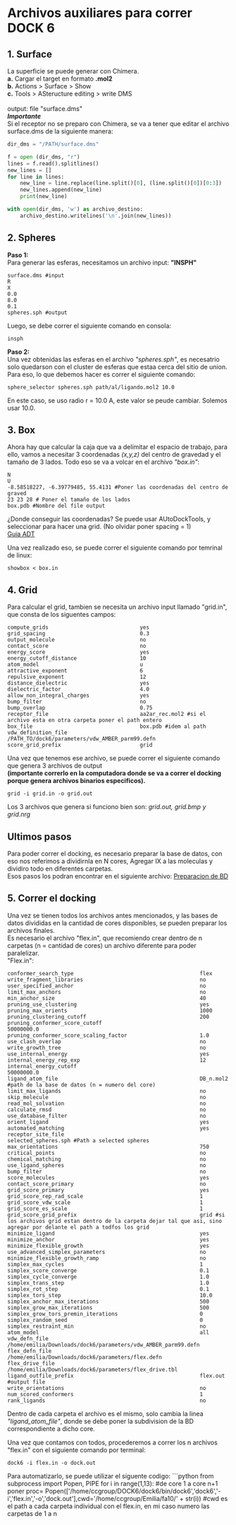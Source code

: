 # Archivos auxiliares para correr DOCK 6
## 1. Surface
La superficie se puede generar con Chimera. <br>
**a.** Cargar el target en formato **.mol2** <br>
**b.** Actions > Surface > Show <br>
**c.** Tools > ASteructure editing > write DMS <br>
<br>
output: file "surface.dms"<br>
***Importante***<br>
Si el receptor no se preparo con Chimera, se va a tener que editar el archivo surface.dms de la siguiente manera: <br>
```Python
dir_dms = "/PATH/surface.dms"

f = open (dir_dms, "r")
lines = f.read().splitlines()
new_lines = []
for line in lines:
    new_line = line.replace(line.split()[0], (line.split()[0])[0:3])
    new_lines.append(new_line)
    print(new_line)

with open(dir_dms, 'w') as archivo_destino:
    archivo_destino.writelines('\n'.join(new_lines))
```

## 2. Spheres
**Paso 1:**<br>
Para generar las esferas, necesitamos un archivo input: **"INSPH"**
```
surface.dms #input
R
X
0.0
8.0
0.1
spheres.sph #output
```
Luego, se debe correr el siguiente comando en consola:
```
insph
```
**Paso 2:**<br>
Una vez obtenidas las esferas en el archivo *"spheres.sph"*, es necesatrio solo quedarson con el cluster de esferas que estaa cerca del sitio de union.<br>
Para eso, lo que debemos hacer es correr el siguiente comando:
```
sphere_selector spheres.sph path/al/ligando.mol2 10.0
```
En este caso, se uso radio r = 10.0 A, este valor se peude cambiar. Solemos usar 10.0.

## 3. Box
Ahora hay que calcular la caja que va a delimitar el espacio de trabajo, para ello, vamos a necesitar 3 coordenadas *(x,y,z)* del centro de gravedad y el tamaño de 3 lados. Todo eso se va a volcar en el archivo *"box.in"*:
```
N
U
-8.58518227, -6.39779485, 55.4131 #Poner las coordenadas del centro de graved
23 23 28 # Poner el tamaño de los lados
box.pdb #Nombre del file output
```
¿Donde conseguir las coordenadas? Se puede usar AUtoDockTools, y seleccionar para hacer una grid. (No olvidar poner spacing = 1)<br>
[Guia ADT](adt.md) <br>

Una vez realizado eso, se puede correr el siguiente comando por temrinal de linux:
```
showbox < box.in
```

## 4. Grid
Para calcular el grid, tambien se necesita un archivo input llamado "grid.in", que consta de los siguentes campos:
```
compute_grids                             yes
grid_spacing                              0.3
output_molecule                           no
contact_score                             no
energy_score                              yes
energy_cutoff_distance                    10
atom_model                                u
attractive_exponent                       6
repulsive_exponent                        12
distance_dielectric                       yes
dielectric_factor                         4.0
allow_non_integral_charges                yes
bump_filter                               no
bump_overlap                              0.75
receptor_file                             aa2ar_rec.mol2 #si el archivo esta en otra carpeta poner el path entero
box_file                                  box.pdb #idem al path
vdw_definition_file                       /PATH_TO/dock6/parameters/vdw_AMBER_parm99.defn 
score_grid_prefix                         grid
```
Una vez que tenemos ese archivo, se puede correr el siguiente comando que genera 3 archivos de output <br>
**(importante correrlo en la computadora donde se va a correr el docking porque genera archivos binarios especificos).**
```
grid -i grid.in -o grid.out
```
Los 3 archivos que genera si funciono bien son: *grid.out, grid.bmp y grid.nrg*
## Ultimos pasos
Para poder correr el docking, es necesario preparar la base de datos, con eso nos referimos a dividirnla en N cores, Agregar IX a las moleculas y dividiro todo en diferentes carpetas. <br>
Esos pasos los podran encontrar en el siguiente archivo: [Preparacion de BD](BD.md)

## 5. Correr el docking
Una vez se tienen todos los archivos antes mencionados, y las bases de datos divididas en la cantidad de cores disponibles, se pueden preparar los archivos finales.<br>
Es necesario el archivo "flex.in", que recomiendo crear dentro de n carpetas (n = cantidad de cores) un archivo diferente para poder paralelizar.<br>
"Flex.in": <br>

```
conformer_search_type                                        flex
write_fragment_libraries                                     no
user_specified_anchor                                        no
limit_max_anchors                                            no
min_anchor_size                                              40
pruning_use_clustering                                       yes
pruning_max_orients                                          1000
pruning_clustering_cutoff                                    200
pruning_conformer_score_cutoff                               50000000.0
pruning_conformer_score_scaling_factor                       1.0
use_clash_overlap                                            no
write_growth_tree                                            no
use_internal_energy                                          yes
internal_energy_rep_exp                                      12
internal_energy_cutoff                                       50000000.0
ligand_atom_file                                             DB_n.mol2 #path de la base de datos (n = numero del core)
limit_max_ligands                                            no
skip_molecule                                                no
read_mol_solvation                                           no
calculate_rmsd                                               no
use_database_filter                                          no
orient_ligand                                                yes
automated_matching                                           yes
receptor_site_file                                           selected_spheres.sph #Path a selected spheres
max_orientations                                             750
critical_points                                              no
chemical_matching                                            no
use_ligand_spheres                                           no
bump_filter                                                  no
score_molecules                                              yes
contact_score_primary                                        no
grid_score_primary                                           yes
grid_score_rep_rad_scale                                     1
grid_score_vdw_scale                                         1
grid_score_es_scale                                          1
grid_score_grid_prefix                                       grid #si los archivos grid estan dentro de la carpeta dejar tal que asi, sino agregar por delante el path a todfos los grid
minimize_ligand                                              yes
minimize_anchor                                              yes
minimize_flexible_growth                                     yes
use_advanced_simplex_parameters                              no
minimize_flexible_growth_ramp                                no
simplex_max_cycles                                           1
simplex_score_converge                                       0.1
simplex_cycle_converge                                       1.0
simplex_trans_step                                           1.0
simplex_rot_step                                             0.1
simplex_tors_step                                            10.0
simplex_anchor_max_iterations                                500
simplex_grow_max_iterations                                  500
simplex_grow_tors_premin_iterations                          0
simplex_random_seed                                          0
simplex_restraint_min                                        no
atom_model                                                   all
vdw_defn_file                                                /home/emilia/Downloads/dock6/parameters/vdw_AMBER_parm99.defn
flex_defn_file                                               /home/emilia/Downloads/dock6/parameters/flex.defn
flex_drive_file                                              /home/emilia/Downloads/dock6/parameters/flex_drive.tbl
ligand_outfile_prefix                                        flex.out #output file
write_orientations                                           no
num_scored_conformers                                        1
rank_ligands                                                 no
```
Dentro de cada carpeta el archivo es el mismo, solo cambia la linea *"ligand_atom_file"*, donde se debe poner la subdivision de la BD correspondiente a dicho core. <br>

Una vez que contamos con todos, procederemos a correr los n archivos "flex.in" con el siguiente comando por terminal:
```
dock6 -i flex.in -o dock.out
```
Para automatizarlo, se puede utilizar el siguente codigo:
´´´python
from subprocess import Popen, PIPE
for i in range(1,13): #de core 1 a core n+1 poner
    proc= Popen(['/home/ccgroup/DOCK6/dock6/bin/dock6','dock6','-i','flex.in','-o','dock.out'],cwd='/home/ccgroup/Emilia/fa10/' + str(i)) #cwd es el path a cada carpeta individual con el flex.in, en mi caso numero las carpetas de 1 a n

```
